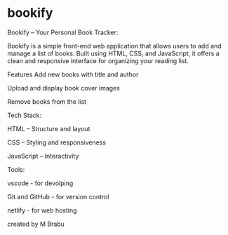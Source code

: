 # bookify

Bookify – Your Personal Book Tracker:

Bookify is a simple front-end web application that allows users to add and manage a list of books. Built using HTML, CSS, and JavaScript, it offers a clean and responsive interface for organizing your reading list.

Features
Add new books with title and author

Upload and display book cover images

Remove books from the list

Tech Stack:

HTML – Structure and layout

CSS – Styling and responsiveness

JavaScript – Interactivity

Tools:

vscode - for devolping

Git and  GitHub - for version control

netlify - for web hosting

created by M Brabu 
